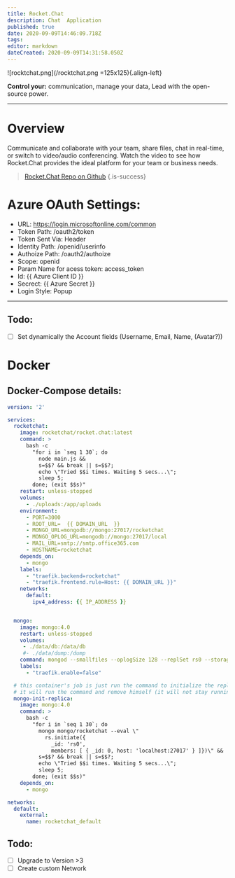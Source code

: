 ```yaml
---
title: Rocket.Chat
description: Chat  Application
published: true
date: 2020-09-09T14:46:09.718Z
tags: 
editor: markdown
dateCreated: 2020-09-09T14:31:58.050Z
---
```


![rocktchat.png](/rocktchat.png =125x125){.align-left}

**Control your:**
communication,
manage your data,
Lead with the open-source power.


---

# Overview

Communicate and collaborate with your team, share files, chat in real-time, or switch to video/audio conferencing.
Watch the video to see how Rocket.Chat provides the ideal platform for your team or business needs.

> [Rocket.Chat Repo on Github](https://github.com/RocketChat/Rocket.Chat)
{.is-success}


# Azure OAuth Settings:

- URL: https://login.microsoftonline.com/common
- Token Path: /oauth2/token
- Token Sent Via: Header
- Identity Path: /openid/userinfo
- Authoize Path: /oauth2/authoize
- Scope: openid
- Param Name for acess token: access_token
- Id: {{ Azure Client ID }}
- Secrect: {{ Azure Secret }}
- Login Style: Popup

---

## Todo:

- [ ] Set dynamically the Account fields (Username, Email, Name, (Avatar?))

# Docker

## Docker-Compose details:

```yaml
version: '2'

services:
  rocketchat:
    image: rocketchat/rocket.chat:latest
    command: >
      bash -c
        "for i in `seq 1 30`; do
          node main.js &&
          s=$$? && break || s=$$?;
          echo \"Tried $$i times. Waiting 5 secs...\";
          sleep 5;
        done; (exit $$s)"
    restart: unless-stopped
    volumes:
      - ./uploads:/app/uploads
    environment:
      - PORT=3000
      - ROOT_URL=  {{ DOMAIN_URL  }}
      - MONGO_URL=mongodb://mongo:27017/rocketchat
      - MONGO_OPLOG_URL=mongodb://mongo:27017/local
      - MAIL_URL=smtp://smtp.office365.com
      - HOSTNAME=rocketchat
    depends_on:
      - mongo
    labels:
      - "traefik.backend=rocketchat"
      - "traefik.frontend.rule=Host: {{ DOMAIN_URL }}"
    networks:
      default:
        ipv4_address: {{ IP_ADDRESS }}


  mongo:
    image: mongo:4.0
    restart: unless-stopped
    volumes:
     - ./data/db:/data/db
     #- ./data/dump:/dump
    command: mongod --smallfiles --oplogSize 128 --replSet rs0 --storageEngine=mmapv1
    labels:
      - "traefik.enable=false"

  # this container's job is just run the command to initialize the replica set.
  # it will run the command and remove himself (it will not stay running)
  mongo-init-replica:
    image: mongo:4.0
    command: >
      bash -c
        "for i in `seq 1 30`; do
          mongo mongo/rocketchat --eval \"
            rs.initiate({
              _id: 'rs0',
              members: [ { _id: 0, host: 'localhost:27017' } ]})\" &&
          s=$$? && break || s=$$?;
          echo \"Tried $$i times. Waiting 5 secs...\";
          sleep 5;
        done; (exit $$s)"
    depends_on:
      - mongo

networks:
  default:
    external:
      name: rocketchat_default

```

## Todo:

- [ ] Upgrade to Version >3
- [ ] Create custom Network
